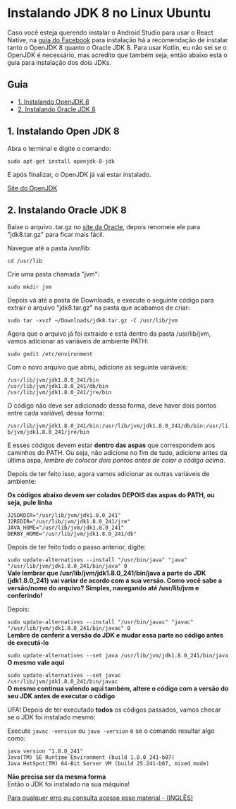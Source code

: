 # Instalando JDK 8 no Linux Ubuntu
Caso você esteja querendo instalar o Android Studio para usar o React Native, na [guia do Facebook](https://facebook.github.io/react-native/docs/getting-started.html#android-development-environment) para instalação há a recomendação de instalar tanto o OpenJDK 8 quanto o Oracle JDK 8. Para usar Kotlin, eu não sei se o OpenJDK é necessário, mas acredito que também seja, então abaixo está o guia para instalação dos dois JDKs.  
  
## Guia
* [1. Instalando OpenJDK 8](#1-instalando-o-open-jdk-8)
* [2. Instalando Oracle JDK 8](#2-instalando-oracle-jdk-8)

## 1. Instalando Open JDK 8
Abra o terminal e digite o comando:  
  
```sudo apt-get install openjdk-8-jdk```  
  
E após finalizar, o OpenJDK já vai estar instalado.  
  
[Site do OpenJDK](https://openjdk.java.net/install)  

## 2. Instalando Oracle JDK 8
  
Baixe o arquivo .tar.gz no [site da Oracle](https://www.oracle.com/technetwork/java/javase/downloads/jdk8-downloads-2133151.html), depois renomeie ele para "jdk8.tar.gz" para ficar mais fácil.  
  
Navegue até a pasta /usr/lib:  
  
```cd /usr/lib```  
  
Crie uma pasta chamada "jvm":  
  
```sudo mkdir jvm```  
  
Depois vá até a pasta de Downloads, e execute o seguinte código para extrair o arquivo "jdk8.tar.gz" na pasta que acabamos de criar:  
  
```sudo tar -xvzf ~/Downloads/jdk8.tar.gz -C /usr/lib/jvm```  
  
Agora que o arquivo já foi extraído e está dentro da pasta /usr/lib/jvm, vamos adicionar as variáveis de ambiente PATH:  
  
```sudo gedit /etc/environment```  
  
Com o novo arquivo que abriu, adicione as seguinte variáveis:  
  
~~~
/usr/lib/jvm/jdk1.8.0_241/bin
/usr/lib/jvm/jdk1.8.0_241/db/bin
/usr/lib/jvm/jdk1.8.0_241/jre/bin
~~~  
  
O código não deve ser adicionado dessa forma, deve haver dois pontos entre cada variável, dessa forma:  
  
```/usr/lib/jvm/jdk1.8.0_241/bin:/usr/lib/jvm/jdk1.8.0_241/db/bin:/usr/lib/jvm/jdk1.8.0_241/jre/bin``` 
  
E esses códigos devem estar **dentro das aspas** que correspondem aos caminhos do PATH. Ou seja, não adicione no fim de tudo, adicione antes da última aspa, *lembre de colocar dois pontos antes de colar o código acima*.  
  
Depois de ter feito isso, agora vamos adicionar as outras variáveis de ambiente:  
  
**Os códigos abaixo devem ser colados DEPOIS das aspas do PATH, ou seja, pule linha**  
  
~~~
J2SDKDIR="/usr/lib/jvm/jdk1.8.0_241"
J2REDIR="/usr/lib/jvm/jdk1.8.0_241/jre"
JAVA_HOME="/usr/lib/jvm/jdk1.8.0_241"
DERBY_HOME="/usr/lib/jvm/jdk1.8.0_241/db"
~~~  
  
Depois de ter feito todo o passo anterior, digite:  
  
```sudo update-alternatives --install "/usr/bin/java" "java" "/usr/lib/jvm/jdk1.8.0_241/bin/java" 0```  
**Vale lembrar que /usr/lib/jvm/jdk1.8.0_241/bin/java a parte do JDK (jdk1.8.0_241) vai variar de acordo com a sua versão. Como você sabe a versão/nome do arquivo? Simples, navegando até /usr/lib/jvm e conferindo!**  
  
Depois:  
  
```sudo update-alternatives --install "/usr/bin/javac" "javac" "/usr/lib/jvm/jdk1.8.0_241/bin/javac" 0```  
**Lembre de conferir a versão do JDK e mudar essa parte no código antes de executá-lo**  
  
```sudo update-alternatives --set java /usr/lib/jvm/jdk1.8.0_241/bin/java```  
**O mesmo vale aqui**  
  
```sudo update-alternatives --set javac /usr/lib/jvm/jdk1.8.0_241/bin/javac```  
**O mesmo continua valendo aqui também, altere o código com a versão do seu JDK antes de executar o código**  
  
UFA! Depois de ter executado **todos** os códigos passados, vamos checar se o JDK foi instalado mesmo:  
  
Execute ```javac -version``` ou ```java -version``` e se o comando resultar algo como:  

~~~
java version "1.8.0_241"
Java(TM) SE Runtime Environment (build 1.8.0_241-b07)
Java HotSpot(TM) 64-Bit Server VM (build 25.241-b07, mixed mode)
~~~  
**Não precisa ser da mesma forma**  
Então o JDK foi instalado na sua máquina!  
  
[Para qualquer erro ou consulta acesse esse material - (INGLÊS)](https://www.javahelps.com/2015/03/install-oracle-jdk-in-ubuntu.html)  

